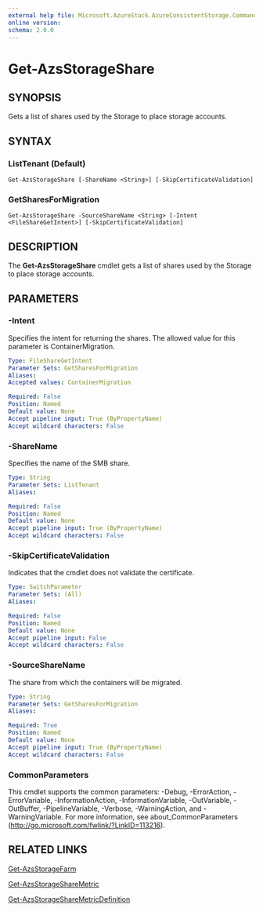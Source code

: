 ```yaml
---
external help file: Microsoft.AzureStack.AzureConsistentStorage.Commands.dll-Help.xml
online version: 
schema: 2.0.0
---
```


# Get-AzsStorageShare

## SYNOPSIS
Gets a list of shares used by the Storage to place storage accounts.

## SYNTAX

### ListTenant (Default)
```
Get-AzsStorageShare [-ShareName <String>] [-SkipCertificateValidation]
```

### GetSharesForMigration
```
Get-AzsStorageShare -SourceShareName <String> [-Intent <FileShareGetIntent>] [-SkipCertificateValidation]
```

## DESCRIPTION
The **Get-AzsStorageShare** cmdlet gets a list of shares used by the Storage to place storage accounts.

## PARAMETERS

### -Intent
Specifies the intent for returning the shares. The allowed value for this parameter is ContainerMigration.  

```yaml
Type: FileShareGetIntent
Parameter Sets: GetSharesForMigration
Aliases: 
Accepted values: ContainerMigration

Required: False
Position: Named
Default value: None
Accept pipeline input: True (ByPropertyName)
Accept wildcard characters: False
```

### -ShareName
Specifies the name of the SMB share.

```yaml
Type: String
Parameter Sets: ListTenant
Aliases: 

Required: False
Position: Named
Default value: None
Accept pipeline input: True (ByPropertyName)
Accept wildcard characters: False
```

### -SkipCertificateValidation
Indicates that the cmdlet does not validate the certificate.

```yaml
Type: SwitchParameter
Parameter Sets: (All)
Aliases: 

Required: False
Position: Named
Default value: None
Accept pipeline input: False
Accept wildcard characters: False
```

### -SourceShareName
The share from which the containers will be migrated.

```yaml
Type: String
Parameter Sets: GetSharesForMigration
Aliases: 

Required: True
Position: Named
Default value: None
Accept pipeline input: True (ByPropertyName)
Accept wildcard characters: False
```

### CommonParameters
This cmdlet supports the common parameters: -Debug, -ErrorAction, -ErrorVariable, -InformationAction, -InformationVariable, -OutVariable, -OutBuffer, -PipelineVariable, -Verbose, -WarningAction, and -WarningVariable. For more information, see about_CommonParameters (http://go.microsoft.com/fwlink/?LinkID=113216).

## RELATED LINKS

[Get-AzsStorageFarm](./Get-AzsStorageFarm.md)

[Get-AzsStorageShareMetric](./Get-AzsStorageShareMetric.md)

[Get-AzsStorageShareMetricDefinition](./Get-AzsStorageShareMetricDefinition.md)

